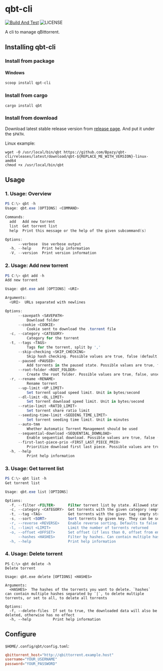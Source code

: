 # qbt-cli
[![Build And Test](https://github.com/Bpazy/qbt-cli/actions/workflows/build-and-test.yml/badge.svg)](https://github.com/Bpazy/qbt-cli/actions/workflows/build-and-test.yml)
![LICENSE](https://img.shields.io/github/license/Bpazy/qbt-cli)

A cli to manage qBittorrent.

## Installing qbt-cli
### Install from package
#### Windows
```ps1
scoop install qpt-cli
```

### Install from cargo
```sh
cargo install qbt
```

### Install from download
Download latest stable release version from [release page](https://github.com/Bpazy/qbt-cli/releases). And put it under the `$PATH`.

Linux example:
```
wget -O /usr/local/bin/qbt https://github.com/Bpazy/qbt-cli/releases/latest/download/qbt-${REPLACE_ME_WITH_VERSION}-linux-amd64
chmod +x /usr/local/bin/qbt
```

## Usage
### 1. Usage: Overview
```ps1
PS C:\> qbt -h
Usage: qbt.exe [OPTIONS] <COMMAND>

Commands:
  add   Add new torrent
  list  Get torrent list
  help  Print this message or the help of the given subcommand(s)

Options:
      --verbose  Use verbose output
  -h, --help     Print help information
  -V, --version  Print version information
```
### 2. Usage: Add new torrent
```ps1
PS C:\> qbt add -h
Add new torrent

Usage: qbt.exe add [OPTIONS] <URI>

Arguments:
  <URI>  URLs separated with newlines

Options:
      --savepath <SAVEPATH>
          Download folder
      --cookie <COOKIE>
          Cookie sent to download the .torrent file
  -c, --category <CATEGORY>
          Category for the torrent
  -t, --tags <TAGS>
          Tags for the torrent, split by ','
      --skip-checking <SKIP_CHECKING>
          Skip hash checking. Possible values are true, false (default)
      --paused <PAUSED>
          Add torrents in the paused state. Possible values are true, false (default)
      --root-folder <ROOT_FOLDER>
          Create the root folder. Possible values are true, false, unset (default)
  -r, --rename <RENAME>
          Rename torrent
      --up-limit <UP_LIMIT>
          Set torrent upload speed limit. Unit in bytes/second
      --dl-limit <DL_LIMIT>
          Set torrent download speed limit. Unit in bytes/second
      --ratio-limit <RATIO_LIMIT>
          Set torrent share ratio limit
      --seeding-time-limit <SEEDING_TIME_LIMIT>
          Set torrent seeding time limit. Unit in minutes
      --auto-tmm
          Whether Automatic Torrent Management should be used
      --sequential-download <SEQUENTIAL_DOWNLOAD>
          Enable sequential download. Possible values are true, false (default)
      --first-last-piece-prio <FIRST_LAST_PIECE_PRIO>
          Prioritize download first last piece. Possible values are true, false (default)
  -h, --help
          Print help information
```
### 3. Usage: Get torrent list
```ps1
PS C:\> qbt list -h
Get torrent list

Usage: qbt.exe list [OPTIONS]

Options:
  -f, --filter <FILTER>      Filter torrent list by state. Allowed state filters: all, downloading, seeding, completed, paused, active, inactive, resumed, stalled, stalled_uploading, stalled_downloading, errored
  -c, --category <CATEGORY>  Get torrents with the given category (empty string means "without category"; no "category" parameter means "any category". Remember to URL-encode the category name. For example, My category becomes My%20category
  -t, --tag <TAG>            Get torrents with the given tag (empty string means "without tag"; no "tag" parameter means "any tag". Remember to URL-encode the category name. For example, My tag becomes My%20tag
  -s, --sort <SORT>          Sort torrents by given key. They can be sorted using any field of the response's JSON array (which are documented below) as the sort key
  -r, --reverse <REVERSE>    Enable reverse sorting. Defaults to false [possible values: true, false]
  -l, --limit <LIMIT>        Limit the number of torrents returned
  -o, --offset <OFFSET>      Set offset (if less than 0, offset from end)
      --hashes <HASHES>      Filter by hashes. Can contain multiple hashes separated by |
  -h, --help                 Print help information
```

### 4. Usage: Delete torrent
```
PS C:\> qbt delete -h
Delete torrent

Usage: qbt.exe delete [OPTIONS] <HASHES>

Arguments:
  <HASHES>  The hashes of the torrents you want to delete. `hashes` can contain multiple hashes separated by `|`, to delete multiple torrents, or set to all, to delete all torrents

Options:
  -f, --delete-files  If set to true, the downloaded data will also be deleted, otherwise has no effect
  -h, --help          Print help information
```

## Configure
`$HOME/.config/qbt/config.toml`:
```toml
qbittorrent_host="http://qbittorrent.example.host"
username="YOUR_USERNAME"
password="YOUR_PASSWORD"
```
